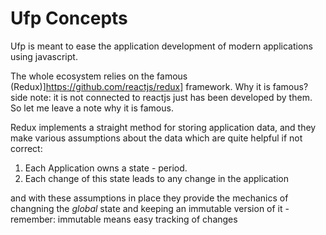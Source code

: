 # Ufp Concepts

Ufp is meant to ease the application development of modern applications using javascript. 

The whole ecosystem relies on the famous (Redux)]https://github.com/reactjs/redux] framework. Why it is famous? side note: it is not connected to reactjs just has been developed by them. So let me leave a note why it is famous. 

Redux implements a straight method for storing application data, and they make various assumptions about the data which are quite helpful if not correct:

1. Each Application owns a state - period.
2. Each change of this state leads to any change in the application

and with these assumptions in place they provide the mechanics of changning the *global* state and keeping an immutable version of it - remember: immutable means easy tracking of changes


